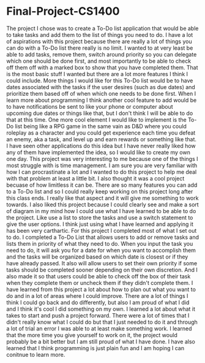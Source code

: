 # Final-Project-CS1400
  The project I chose was to create a To-Do list application that would be able to take tasks and add them to the list of things you need to do. I have a lot of aspirations with this project because there are really a lot of things you can do with a To-Do list there really is no limit. I wanted to at very least be able to add tasks, remove them, switch around priority so you can delegate which one should be done first, and most importantly to be able to check off them off with a marked box to show that you have completed them. That is the most basic stuff I wanted but there are a lot more features I think I could include. More things I would like for this To-Do list would be to have dates associated with the tasks  if the user desires (such as due dates) and prioritize them based off of when which one needs to be done first. When I learn more about programming I think another cool feature to add would be to have notifications be sent to like your phone or computer about upcoming due dates or things like that, but I don't think I will be able to do that at this time. One more cool element I would like to implement is the To-Do list being like a RPG game in the same vain as D&D where you could roleplay as a character and you could get experience each time you defeat an enemy, aka a task, and level up and earn rewards or something like that. I have seen other applications do this idea but I have never really liked how any of them have implemented the idea, so I would like to create my own one day.
  This project was very interesting to me because one of the things I most struggle with is time management. I am sure you are very familiar with how I can procrastinate a lot and I wanted to do this project to help me deal with that problem at least a little bit. I also thought it was a cool project becuase of how limitless it can be. There are so many features you can add to a To-Do list and so I could really keep working on this project long after this class ends. I really like that aspect and it will give me something to work towards. I also liked this project because I could clearly see and make a sort of diagram in my mind how I could use what I have learned to be able to do the project. Like use a list to store the tasks and use a switch statement to give the user options. I think just using what I have learned and applying it has been very carthartic.
  For this project I completed most of what I set out to do. I completed a To-Do List that allows users to add or remove tasks and lists them in priority of what they need to do. When you input the task you need to do, it will ask you for a date for when you want to accomplish them and the tasks will be organized based on which date is closest or if they have already passed. It also will allow users to set their own priority if some tasks should be completed sooner depending on their own discretion. And I also made it so that users could be able to check off the box of their task when they complete them or uncheck them if they didn't complete them.
    I have learned from this project a lot about how to plan out what you want to do and in a lot of areas where I could improve. There are a lot of things I think I could go back and do differently, but also I am proud of what I did and I think it's cool I did something on my own. I learned a lot about what it takes to start and push a project forward. There were a lot of times that I didn't really know what I could do but that I just needed to do it and through a lot of trial an error I was able to at least make something work. I learned that the more time you give yourself to work on it, the project would probably be a bit better but I am still proud of what I have done. I have also learned that I think programming is just plain fun and I am hoping I can conitnue to learn more.
